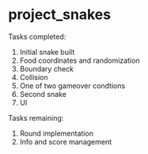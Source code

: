 # project_snakes
Tasks completed:
1. Initial snake built
2. Food coordinates and randomization
3. Boundary check
4. Collision
5. One of two gameover condtions 
6. Second snake
7. UI

Tasks remaining:
1. Round implementation
2. Info and score management 
